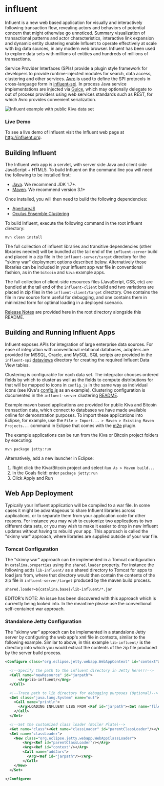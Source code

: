 # influent

Influent is a new web based application for visually and interactively following transaction flow, revealing actors and behaviors of potential concern that might otherwise go unnoticed. Summary visualization of transactional patterns and actor characteristics, interactive link expansion and dynamic entity clustering enable Influent to operate effectively at scale with big data sources, in any modern web browser. Influent has been used to explore data sets with millions of entities and hundreds of millions of transactions.

Service Provider Interfaces (SPIs) provide a plugin style framework for developers to provide runtime-injected modules for search, data access, clustering and other services. [Avro](http://avro.apache.org/) is used to define the SPI protocols in cross-language form in [influent-spi](influent-spi/src/main/avro). In process Java service implementations are injected via [Guice](https://code.google.com/p/google-guice/), which may optionally delegate to out of process providers using web services standards such as REST, for which Avro provides convenient serialization.

![Influent example with public Kiva data set](https://raw.github.com/oculusinfo/wiki-assets/master/influent/influent-kiva.png) 

### Live Demo
To see a live demo of Influent visit the Influent web page at http://influent.org.

## Building Influent
The Influent web app is a servlet, with server side Java and client side JavaScript + HTML5. To build Influent on the command line you will need the following to be installed first:

 + [Java](http://www.java.com/). We recommend JDK 1.7+.
 + [Maven](http://maven.apache.org/). We recommend version 3.1+

Once installed, you will then need to build the following dependencies:

 + [ApertureJS](https://github.com/oculusinfo/aperturejs)
 + [Oculus Ensemble Clustering](https://github.com/oculusinfo/ensemble-clustering)

To build Influent, execute the following command in the root influent directory:
```
mvn clean install
```
The full collection of influent libraries and transitive dependencies (other libraries needed) will be bundled at the tail end of the `influent-server` build and placed in a zip file in the `influent-server/target` directory for the "skinny war" deployment options described [below](#web-app-deployment). Alternatively those libraries can be included in your influent app war file in conventional fashion, as in the `bitcoin` and `kiva` example apps.

The full collection of client-side resources files (JavaScript, CSS, etc) are bundled at the tail end of the `influent-client` build and two variations are placed in zip files in the `influent-client/target` directory. One contains the file in raw source form useful for debugging, and one contains them in minimized form for optimal loading in a deployed scenario.

[Release Notes](RELEASE_NOTES.md) are provided here in the root directory alongside this README.

## Building and Running Influent Apps
Influent exposes APIs for integration of large enterprise data sources. For ease of integration with conventional relational databases, adapters are provided for MSSQL, Oracle, and MySQL. SQL scripts are provided in the `influent-spi` [dataviews](influent-spi/src/main/dataviews) directory for creating the required Influent Data View tables.

Clustering is configurable for each data set. The integrator chooses ordered fields by which to cluster as well as the fields to compute distributions for that will be mapped to icons in `config.js` in the same way as individual icons (see Kiva's [config.js](kiva/src/main/resources/config.js) as an example). Clustering configuration is documented in the `influent-server` clustering [README](influent-server/src/main/resources/influent/server/clustering/README.md).

Example maven based applications are provided for public Kiva and Bitcoin transaction data, which connect to databases we have made available online for demonstration purposes. To import these applications into Eclipse, for example, use the `File > Import... > Maven > Existing Maven Projects...` command in Eclipse that comes with the [m2e](http://www.eclipse.org/m2e/) plugin.

The example applications can be run from the Kiva or Bitcoin project folders by executing:

```
mvn package jetty:run
```

Alternatively, add a new launcher in Eclipse:

1. Right click the Kiva/Bitcoin project and select `Run As > Maven build...`
2. In the Goals field: enter `package jetty:run`
3. Click Apply and Run

## Web App Deployment
Typically your Influent application will be compiled to a war file. In some cases it might be advantageous to share Influent libraries across applications, or to separate them from your application code for other reasons. For instance you may wish to customize two applications to two different data sets, or you may wish to make it easier to drop in new Influent updates without having to rebuild your app. This approach is called the "skinny war" approach, where libraries are supplied outside of your war file.

### Tomcat Configuration
The "skinny war" approach can be implemented in a Tomcat configuration in `catalina.properties` using the `shared.loader` property. For instance the following adds `lib-influent/` as a shared directory to Tomcat for apps to load jars from, where that directory would then contain the contents of the zip file in `influent-server/target` produced by the maven build process.
```properties
shared.loader=${catalina.base}/lib-influent/*.jar
```
EDITOR's NOTE: An issue has been discovered with this approach which is currently being looked into. In the meantime please use the conventional self-contained war approach.

### Standalone Jetty Configuration
The "skinny war" approach can be implemented in a standalone Jetty server by configuring the web app's xml file in contexts, similar to the following example. Similar to above, in this example `lib-influent/` is the directory into which you would extract the contents of the zip file produced by the server build process.

```xml
<Configure class="org.eclipse.jetty.webapp.WebAppContext" id="context">

  <!--Specify the path to the influent directory in Jetty here!!!-->
  <Call name="newResource" id="jarpath">
      <Arg>lib-influent/</Arg>
  </Call>

  <!--Trace path to lib directory for debugging purposes (Optional)-->
  <Get class="java.lang.System" name="out">
    <Call name="println">
      <Arg>LOADING INFLUENT LIBS FROM <Ref id="jarpath"><Get name="file"/></Ref></Arg>
    </Call>
  </Get>

  <!--Set the customized class loader (Boiler Plate)-->
  <Get name="class"><Get name="classLoader" id="parentClassLoader"/></Get>
  <Set name="classLoader">
    <New class="org.eclipse.jetty.webapp.WebAppClassLoader">
        <Arg><Ref id="parentClassLoader"/></Arg>
        <Arg><Ref id="context"/></Arg>
        <Call name="addJars">
          <Arg><Ref id="jarpath"/></Arg>
        </Call>
    </New>
  </Set>
  
</Configure>
```
